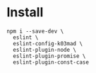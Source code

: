 # Install

```(bash)
npm i --save-dev \
  eslint \
  eslint-config-k03mad \
  eslint-plugin-node \
  eslint-plugin-promise \
  eslint-plugin-const-case
```
